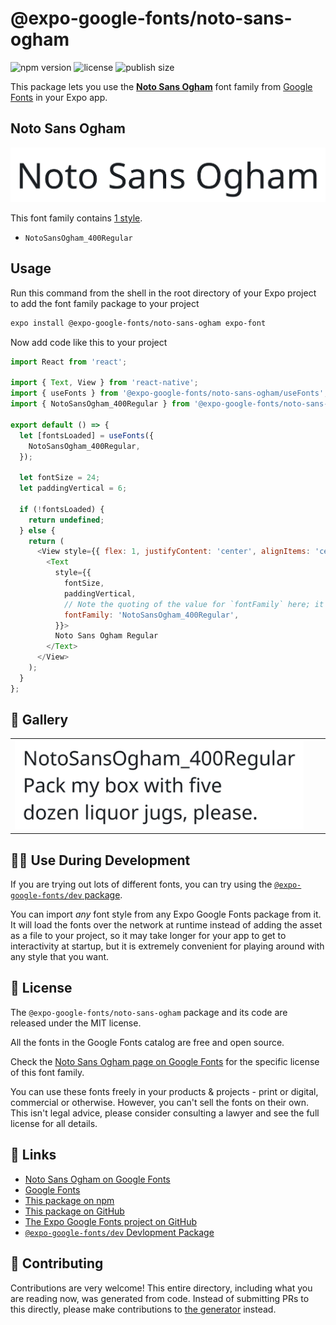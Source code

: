 # @expo-google-fonts/noto-sans-ogham

![npm version](https://flat.badgen.net/npm/v/@expo-google-fonts/noto-sans-ogham)
![license](https://flat.badgen.net/github/license/expo/google-fonts)
![publish size](https://flat.badgen.net/packagephobia/install/@expo-google-fonts/noto-sans-ogham)

This package lets you use the [**Noto Sans Ogham**](https://fonts.google.com/specimen/Noto+Sans+Ogham) font family from [Google Fonts](https://fonts.google.com/) in your Expo app.

## Noto Sans Ogham

![Noto Sans Ogham](./font-family.png)

This font family contains [1 style](#-gallery).

- `NotoSansOgham_400Regular`

## Usage

Run this command from the shell in the root directory of your Expo project to add the font family package to your project
```sh
expo install @expo-google-fonts/noto-sans-ogham expo-font
```

Now add code like this to your project
```js
import React from 'react';

import { Text, View } from 'react-native';
import { useFonts } from '@expo-google-fonts/noto-sans-ogham/useFonts';
import { NotoSansOgham_400Regular } from '@expo-google-fonts/noto-sans-ogham/400Regular';

export default () => {
  let [fontsLoaded] = useFonts({
    NotoSansOgham_400Regular,
  });

  let fontSize = 24;
  let paddingVertical = 6;

  if (!fontsLoaded) {
    return undefined;
  } else {
    return (
      <View style={{ flex: 1, justifyContent: 'center', alignItems: 'center' }}>
        <Text
          style={{
            fontSize,
            paddingVertical,
            // Note the quoting of the value for `fontFamily` here; it expects a string!
            fontFamily: 'NotoSansOgham_400Regular',
          }}>
          Noto Sans Ogham Regular
        </Text>
      </View>
    );
  }
};

```

## 🔡 Gallery


||||
|-|-|-|
|![NotoSansOgham_400Regular](.//400Regular/NotoSansOgham_400Regular.ttf.png)||||


## 👩‍💻 Use During Development

If you are trying out lots of different fonts, you can try using the [`@expo-google-fonts/dev` package](https://github.com/expo/google-fonts/tree/master/font-packages/dev#readme).

You can import *any* font style from any Expo Google Fonts package from it. It will load the fonts
over the network at runtime instead of adding the asset as a file to your project, so it may take longer
for your app to get to interactivity at startup, but it is extremely convenient
for playing around with any style that you want.

## 📖 License

The `@expo-google-fonts/noto-sans-ogham` package and its code are released under the MIT license.

All the fonts in the Google Fonts catalog are free and open source.

Check the [Noto Sans Ogham page on Google Fonts](https://fonts.google.com/specimen/Noto+Sans+Ogham) for the specific license of this font family.

You can use these fonts freely in your products & projects - print or digital, commercial or otherwise. However, you can't sell the fonts on their own. This isn't legal advice, please consider consulting a lawyer and see the full license for all details.

## 🔗 Links

- [Noto Sans Ogham on Google Fonts](https://fonts.google.com/specimen/Noto+Sans+Ogham)
- [Google Fonts](https://fonts.google.com/)
- [This package on npm](https://www.npmjs.com/package/@expo-google-fonts/noto-sans-ogham)
- [This package on GitHub](https://github.com/expo/google-fonts/tree/master/font-packages/noto-sans-ogham)
- [The Expo Google Fonts project on GitHub](https://github.com/expo/google-fonts)
- [`@expo-google-fonts/dev` Devlopment Package](https://github.com/expo/google-fonts/tree/master/font-packages/dev)

## 🤝 Contributing

Contributions are very welcome! This entire directory, including what you are reading now, was generated from code. Instead of submitting PRs to this directly, please make contributions to [the generator](https://github.com/expo/google-fonts/tree/master/packages/generator) instead.
